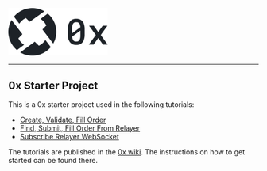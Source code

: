 <img src="https://github.com/0xProject/branding/blob/master/0x_Black_CMYK.png" width="200px" >

---

## 0x Starter Project

This is a 0x starter project used in the following tutorials:

* [Create, Validate, Fill Order](https://0xproject.com/wiki#Create,-Validate,-Fill-Order)
* [Find, Submit, Fill Order From Relayer](https://0xproject.com/wiki#Find,-Submit,-Fill-Order-From-Relayer)
* [Subscribe Relayer WebSocket](https://0xproject.com/wiki#Subscribe-Relayer-WebSocket) 

The tutorials are published in the [0x wiki](https://0xproject.com/wiki). The instructions on how to get started can be found there.
